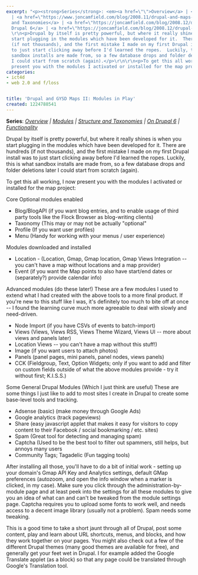 ```yaml
---
excerpt: "<p><strong>Series</strong>: <em><a href=\"\">Overview</a> | <a href=\"https://www.joncamfield.com/blog/2008.10/drupal-and-maps-ii-modules-in-1.html\">Modules</a>
  | <a href=\"https://www.joncamfield.com/blog/2008.11/drupal-and-maps-iii-getting-di.html\">Structure
  and Taxonomies</a> | <a href=\"https://joncamfield.com/blog/2008.12/drupal-mapping-iii5-moving-up.html\">On
  Drupal 6</a> | <a href=\"https://joncamfield.com/blog/2008.12/drupal-mapping-iv-filtering-an.html\">Functionality</a></em></p>\r\n
  \r\n<p>Drupal by itself is pretty powerful, but where it really shines is when you
  start plugging in the modules which have been developed for it.  There are hundreds
  (if not thousands), and the first mistake I made on my first Drupal install was
  to just start clicking away before I'd learned the ropes.  Luckily, this is what
  sandbox installs are made from, so a few database drops and folder deletions later
  I could start from scratch (again).</p>\r\n\r\n<p>To get this all working, I now
  present you with the modules I activated or installed for the map project:</p>"
categories:
- ict4d
- web 2.0 and f/loss


title: 'Drupal and GYSD Maps II: Modules in Play'
created: 1224788541
---
```

<p><strong>Series</strong>: <em><a href="">Overview</a> | <a href="https://www.joncamfield.com/blog/2008.10/drupal-and-maps-ii-modules-in-1.html">Modules</a> | <a href="https://www.joncamfield.com/blog/2008.11/drupal-and-maps-iii-getting-di.html">Structure and Taxonomies</a> | <a href="https://joncamfield.com/blog/2008.12/drupal-mapping-iii5-moving-up.html">On Drupal 6</a> | <a href="https://joncamfield.com/blog/2008.12/drupal-mapping-iv-filtering-an.html">Functionality</a></em></p>
 
<p>Drupal by itself is pretty powerful, but where it really shines is when you start plugging in the modules which have been developed for it.  There are hundreds (if not thousands), and the first mistake I made on my first Drupal install was to just start clicking away before I'd learned the ropes.  Luckily, this is what sandbox installs are made from, so a few database drops and folder deletions later I could start from scratch (again).</p>

<p>To get this all working, I now present you with the modules I activated or installed for the map project:</p>

Core Optional modules enabled
<ul>
<li>Blog/BlogAPI (if you want blog entries, and to enable usage of third party tools like the Flock Browser as blog-writing clients)</li>
<li>Taxonomy (This may or may not be actually "optional"</li>
<li>Profile (If you want user profiles)</li>
<li>Menu (Handy for working with your menus / user experience)</li>
</ul>
Modules downloaded and installed
<ul><li>Location - (Location, Gmap, Gmap location, Gmap Views Integration -- you can't have a map without locations and a map provider)</li>
<li>Event (if you want the Map points to also have start/end dates or (separately?) provide calendar info)</li>
</ul>
Advanced modules (do these later!)
These are a few modules I used to extend what I had created with the above tools to a more final product.  If you're new to this stuff like I was, it's definitely too much to bite off at once -- I found the learning curve much more agreeable to deal with slowly and need-driven.  
<ul>
<li>Node Import (if you have CSVs of events to batch-import)</li>
<li>Views  (Views, Views RSS, Views Theme Wizard, Views UI -- more about views and panels later)</li>
<li>Location Views -- you can't have a map without this stuff!)</li>
<li>Image (if you want users to attach photos)</li>
<li>Panels (panel pages, mini panels, panel nodes, views panels)</li>
<li>CCK (Fieldgroup, Text, Option Widgets; only if you want to add and filter on custom fields outside of what the above modules provide - try it without first; K.I.S.S.)</li>
</ul>
Some General Drupal Modules (Which I just think are useful)
These are some things I just like to add to most sites I create in Drupal to create some base-level tools and tracking.
<ul>
<li>Adsense (basic) (make money through Google Ads)</li>
<li>Google analytics (track pageviews)</li>
<li>Share (easy javascript applet that makes it easy for visitors to copy content to their Facebook / social bookmarking / etc. sites)</li>
<li>Spam (Great tool for detecting and managing spam)</li>
<li>Captcha (Used to be the best tool to filter out spammers, still helps, but annoys many users</li>
<li>Community Tags; Tagadelic (Fun tagging tools)</li></ul>

<p>After installing all those, you'll have to do a bit of initial work - setting up your domain's Gmap API Key and Analytics settings, default GMap preferences (autozoom, and open the info window when a marker is clicked, in my case).  Make sure you click through the administration-by-module page and at least peek into the settings for all these modules to give you an idea of what can and can't be tweaked from the module settings page.  Captcha requires you to upload some fonts to work well, and needs access to a decent image library (usually not a problem).  Spam needs some tweaking.</p>

<p>This is a good time to take a short jaunt through all of Drupal, post some content, play and learn about URL shortcuts, menus, and blocks, and how they work together on your pages.  You might also check out a few of the different Drupal themes (many good themes are available for free), and generally get your feet wet in Drupal.  I for example added the Google Translate applet (as a block) so that any page could be translated through Google's Translation tool. </p>
